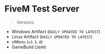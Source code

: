 # FiveM Test Server
> Versions
- Windows Artifact (`DAILY UPDATED TO LATEST`)
- Linux Artifact (`DAILY UPDATED TO LATEST`)
- vMenu (`v3.5.0`)
- GameBuild (`2699`)